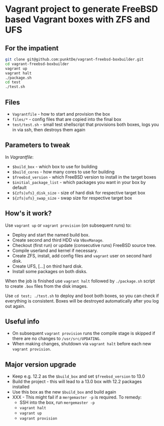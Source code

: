 Vagrant project to generate FreeBSD based Vagrant boxes with ZFS and UFS
========================================================================

For the impatient
-----------------

````sh
git clone git@github.com:punktDe/vagrant-freebsd-boxbuilder.git
cd vagrant-freebsd-boxbuilder
vagrant up
vagrant halt
./package.sh
cd test
./test.sh
````

Files
-----

* `Vagrantfile` - how to start and provision the box
* `files/*` - config files that are copied into the final box
* `test/test.sh` - small test shellscript that provisions both boxes, logs you
 in via ssh, then destroys them again

Parameters to tweak
-------------------

In _Vagrantfile_:

* `$build_box` - which box to use for building
* `$build_cores` - how many cores to use for building
* `$freebsd_version` - which FreeBSD version to install in the target boxes
* `$initial_package_list` - which packages you want in your box by default
* `${zfs|ufs}_disk_size` - size of hard disk for respective target box
* `${zfs|ufs}_swap_size` - swap size for respective target box

How's it work?
--------------

Use `vagrant up` or `vagrant provision` (on subsequent runs) to:

* Deploy and start the named build box.
* Create second and third HDD via `VBoxManage`.
* Checkout (first run) or update (consecutive runs) FreeBSD source tree.
* Compile userland and kernel if necessary.
* Create ZFS, install, add config files and `vagrant` user on second hard disk.
* Create UFS, [...] on third hard disk.
* Install some packages on both disks.

When the job is finished use `vagrant halt` followed by `./package.sh` script to create `.box` files from the disk images.

Use `cd test; ./test.sh` to deploy and boot both boxes, so you can check if everything is
consistent. Boxes will be destroyed automatically after you log out again.

Useful info
-----------

* On subsequent `vagrant provision` runs the compile stage is skipped if there
  are no changes to `/usr/src/UPDATING`.
* When making changes, shutdown via `vagrant halt` before each new `vagrant provision`.

Major version upgrade
---------------------

* Keep e.g. 12.2 as the `$build_box` and set `$freebsd_version` to 13.0
* Build the project - this will lead to a 13.0 box with 12.2 packages installed
* Use this box as the new `$build_box` and build again
* XXX - This might fail if a `mergemaster -p` is required. To remedy:
  * SSH into the box, run `mergemaster -p`
  * `vagrant halt`
  * `vagrant up`
  * `vagrant provision`

